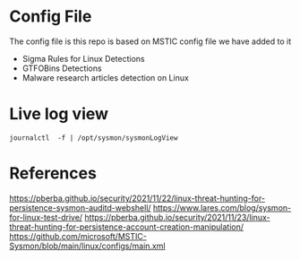 # Config File
The config file is this repo is based on MSTIC config file we have added to it 
* Sigma Rules for Linux Detections
* GTFOBins Detections
* Malware research articles detection on Linux
 # Live log view
 ```journalctl  -f | /opt/sysmon/sysmonLogView```



# References
https://pberba.github.io/security/2021/11/22/linux-threat-hunting-for-persistence-sysmon-auditd-webshell/
https://www.lares.com/blog/sysmon-for-linux-test-drive/
https://pberba.github.io/security/2021/11/23/linux-threat-hunting-for-persistence-account-creation-manipulation/
https://github.com/microsoft/MSTIC-Sysmon/blob/main/linux/configs/main.xml
